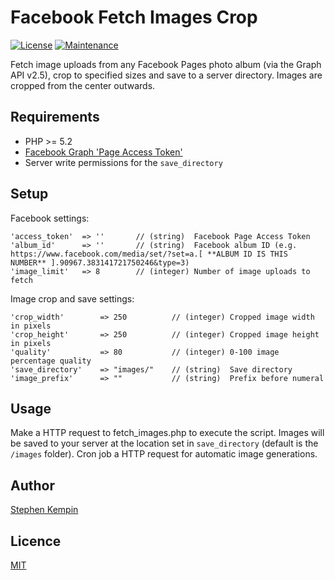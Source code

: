 # Facebook Fetch Images Crop

[![License](https://img.shields.io/badge/license-MIT-blue.svg?style=flat-square)](https://github.com/SKempin/facebook-fetch-images-crop/blob/master/LICENSE)
[![Maintenance](https://img.shields.io/badge/Maintained%3F-no-red.svg)](https://bitbucket.org/lbesson/ansi-colors)


Fetch image uploads from any Facebook Pages photo album (via the Graph API v2.5), crop to specified sizes and save to a server directory. Images are cropped from the center outwards.

## Requirements
- PHP >= 5.2
- [Facebook Graph 'Page Access Token'](https://developers.facebook.com/docs/pages/access-tokens)
- Server write permissions for the `save_directory`
 

## Setup

Facebook settings:

	'access_token'  => ''       // (string)  Facebook Page Access Token
	'album_id'      => ''       // (string)  Facebook album ID (e.g. https://www.facebook.com/media/set/?set=a.[ **ALBUM ID IS THIS NUMBER** ].90967.383141721750246&type=3)
	'image_limit'   => 8        // (integer) Number of image uploads to fetch

Image crop and save settings:

    'crop_width'        => 250          // (integer) Cropped image width in pixels
    'crop_height'       => 250          // (integer) Cropped image height in pixels
    'quality'           => 80           // (integer) 0-100 image percentage quality
    'save_directory'    => "images/"    // (string)  Save directory
    'image_prefix'      => ""           // (string)  Prefix before numeral 
    

## Usage
Make a HTTP request to fetch_images.php to execute the script. Images will be saved to your server at the location set in `save_directory` (default is the `/images` folder). Cron job a HTTP request for automatic image generations. 


## Author 
[Stephen Kempin](http://www.stephenkempin.co.uk)

## Licence
[MIT](https://github.com/SKempin/facebook-fetch-images-crop/blob/master/LICENSE)
